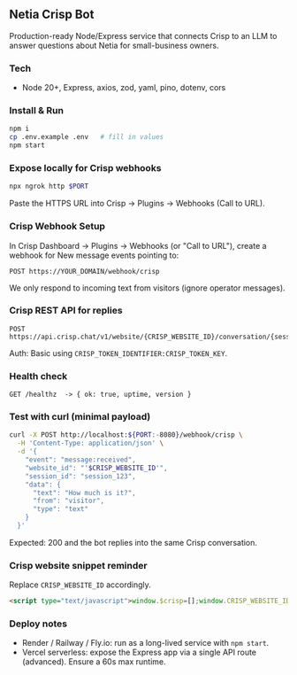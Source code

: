 ## Netia Crisp Bot

Production-ready Node/Express service that connects Crisp to an LLM to answer questions about Netia for small-business owners.

### Tech
- Node 20+, Express, axios, zod, yaml, pino, dotenv, cors

### Install & Run
```bash
npm i
cp .env.example .env   # fill in values
npm start
```

### Expose locally for Crisp webhooks
```bash
npx ngrok http $PORT
```
Paste the HTTPS URL into Crisp → Plugins → Webhooks (Call to URL).

### Crisp Webhook Setup
In Crisp Dashboard → Plugins → Webhooks (or "Call to URL"), create a webhook for New message events pointing to:
```
POST https://YOUR_DOMAIN/webhook/crisp
```

We only respond to incoming text from visitors (ignore operator messages).

### Crisp REST API for replies
```
POST https://api.crisp.chat/v1/website/{CRISP_WEBSITE_ID}/conversation/{session_id}/message
```
Auth: Basic using `CRISP_TOKEN_IDENTIFIER:CRISP_TOKEN_KEY`.

### Health check
```
GET /healthz  -> { ok: true, uptime, version }
```

### Test with curl (minimal payload)
```bash
curl -X POST http://localhost:${PORT:-8080}/webhook/crisp \
  -H 'Content-Type: application/json' \
  -d '{
    "event": "message:received",
    "website_id": "'$CRISP_WEBSITE_ID'",
    "session_id": "session_123",
    "data": {
      "text": "How much is it?",
      "from": "visitor",
      "type": "text"
    }
  }'
```

Expected: 200 and the bot replies into the same Crisp conversation.

### Crisp website snippet reminder
Replace `CRISP_WEBSITE_ID` accordingly.
```html
<script type="text/javascript">window.$crisp=[];window.CRISP_WEBSITE_ID="CRISP_WEBSITE_ID";(function(){d=document;s=d.createElement("script");s.src="https://client.crisp.chat/l.js";s.async=1;d.getElementsByTagName("head")[0].appendChild(s);})();</script>
```

### Deploy notes
- Render / Railway / Fly.io: run as a long-lived service with `npm start`.
- Vercel serverless: expose the Express app via a single API route (advanced). Ensure a 60s max runtime.


